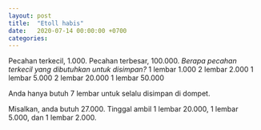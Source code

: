 ```yaml
---
layout: post
title:  "Etoll habis"
date:   2020-07-14 00:00:00 +0700
categories: 
---
```


Pecahan terkecil, 1.000. Pecahan terbesar, 100.000. *Berapa pecahan terkecil yang dibutuhkan untuk disimpan?*
1 lembar 1.000
2 lembar 2.000
1 lembar 5.000
2 lembar 20.000
1 lembar 50.000

Anda hanya butuh 7 lembar untuk selalu disimpan di dompet.

Misalkan, anda butuh 27.000. Tinggal ambil 1 lembar 20.000, 1 lembar 5.000, dan 1 lembar 2.000.
